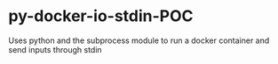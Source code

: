 # py-docker-io-stdin-POC
Uses python and the subprocess module to run a docker container and send inputs through stdin
